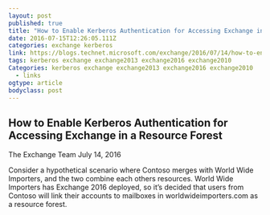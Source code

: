 ```yaml
---
layout: post 
published: true 
title: "How to Enable Kerberos Authentication for Accessing Exchange in a Resource Forest – You Had Me At EHLO…" 
date: 2016-07-15T12:26:05.111Z
categories: exchange kerberos
link: https://blogs.technet.microsoft.com/exchange/2016/07/14/how-to-enable-kerberos-authentication-for-accessing-exchange-in-a-resource-forest/ 
tags: kerberos exchange exchange2013 exchange2016 exchange2010 
Categories: kerberos exchange exchange2013 exchange2016 exchange2010
  - links
ogtype: article 
bodyclass: post 
---
```


## How to Enable Kerberos Authentication for Accessing Exchange in a Resource Forest

The Exchange Team July 14, 2016

Consider a hypothetical scenario where Contoso merges with World Wide Importers, and the two combine each others resources. World Wide Importers has Exchange 2016 deployed, so it’s decided that users from Contoso will link their accounts to mailboxes in worldwideimporters.com as a resource forest.
